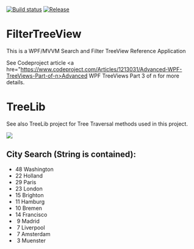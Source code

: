 [![Build status](https://ci.appveyor.com/api/projects/status/u762r32aupstrsph?svg=true)](https://ci.appveyor.com/project/Dirkster99/filtertreeview) [![Release](https://img.shields.io/github/release/Dirkster99/FilterTreeView.svg)](https://github.com/Dirkster99/FilterTreeView/releases/latest)

# FilterTreeView
This is a WPF/MVVM Search and Filter TreeView Reference Application

See Codeproject article <a hre="https://www.codeproject.com/Articles/1213031/Advanced-WPF-TreeViews-Part-of-n>Advanced WPF TreeViews Part 3 of n</a> for more details.

# TreeLib
See also <a hre="https://github.com/Dirkster99/TreeLib">TreeLib</a> project for Tree Traversal methods used in this project.

<img src="https://www.codeproject.com/KB/WPF/1213031/FilterTreeViewScreenshot.png"/>

## City Search (String is contained):

* 48 Washington
* 22 Holland
* 29 Paris
* 23 London
* 15 Brighton
* 11 Hamburg
* 10 Bremen
* 14 Francisco
* &nbsp;9 Madrid
* &nbsp;7 Liverpool
* &nbsp;7 Amsterdam
* &nbsp;3 Muenster
